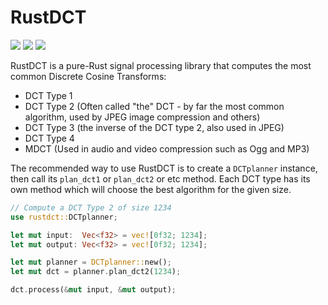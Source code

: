 # RustDCT
[![](https://img.shields.io/crates/v/rustdct.svg)](https://crates.io/crates/rustdct)
[![](https://img.shields.io/crates/l/rustdct.svg)](https://crates.io/crates/rustdct)
[![](https://docs.rs/rustdct/badge.svg)](https://docs.rs/rustdct/)

RustDCT is a pure-Rust signal processing library that computes the most common Discrete Cosine Transforms: 

* DCT Type 1
* DCT Type 2 (Often called "the" DCT - by far the most common algorithm, used by JPEG image compression and others)
* DCT Type 3 (the inverse of the DCT type 2, also used in JPEG)
* DCT Type 4
* MDCT (Used in audio and video compression such as Ogg and MP3)

The recommended way to use RustDCT is to create a `DCTplanner` instance, then call its `plan_dct1` or `plan_dct2` or etc method. Each DCT type has its own method which will choose the best algorithm for the given size.

```rust
// Compute a DCT Type 2 of size 1234
use rustdct::DCTplanner;

let mut input:  Vec<f32> = vec![0f32; 1234];
let mut output: Vec<f32> = vec![0f32; 1234];

let mut planner = DCTplanner::new();
let mut dct = planner.plan_dct2(1234);

dct.process(&mut input, &mut output);

```
